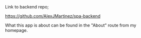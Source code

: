 Link to backend repo;

https://github.com/AlexJMartinez/spa-backend


What this app is about can be found in the "About" route from my homepage. 